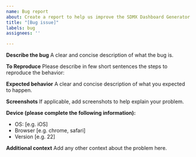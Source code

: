 ```yaml
---
name: Bug report
about: Create a report to help us improve the SDMX Dashboard Generator
title: "[Bug issue]"
labels: bug
assignees: ''

---
```


**Describe the bug**
A clear and concise description of what the bug is.

**To Reproduce**
Please describe in few short sentences the steps to reproduce the behavior:

**Expected behavior**
A clear and concise description of what you expected to happen.

**Screenshots**
If applicable, add screenshots to help explain your problem.

**Device (please complete the following information):**
 - OS: [e.g. iOS]
 - Browser [e.g. chrome, safari]
 - Version [e.g. 22]

**Additional context**
Add any other context about the problem here.
